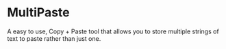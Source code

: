 # MultiPaste
A easy to use, Copy + Paste tool that allows you to store multiple strings of text to paste rather than just one.

